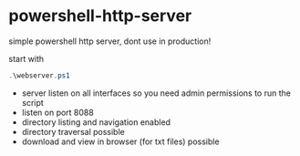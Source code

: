 # powershell-http-server
 simple powershell http server, dont use in production!


 start with

```powershell
.\webserver.ps1
```

- server listen on all interfaces so you need admin permissions to run the script
- listen on port 8088
- directory listing and navigation enabled
- directory traversal possible
- download and view in browser (for txt files) possible


